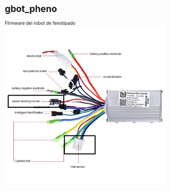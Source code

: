 # gbot_pheno
FIrmware del robot de fenotipado 
![alt text](https://github.com/jepeloa/gbot_pheno/blob/master/brainpower_controller.png)
